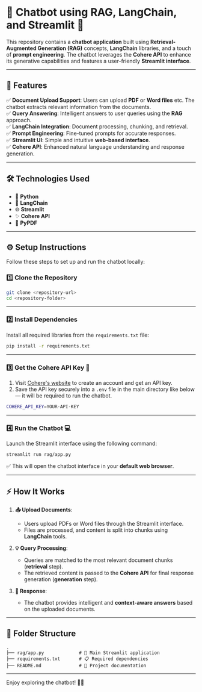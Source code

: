 
# 🚀 **Chatbot using RAG, LangChain, and Streamlit** 🤖  

This repository contains a **chatbot application** built using **Retrieval-Augmented Generation (RAG)** concepts, **LangChain** libraries, and a touch of **prompt engineering**. The chatbot leverages the **Cohere API** to enhance its generative capabilities and features a user-friendly **Streamlit interface**.

---

## 🎯 **Features**

✅ **Document Upload Support**: Users can upload **PDF** or **Word files** etc. The chatbot extracts relevant information from the documents.  
✅ **Query Answering**: Intelligent answers to user queries using the **RAG** approach.  
✅ **LangChain Integration**: Document processing, chunking, and retrieval.  
✅ **Prompt Engineering**: Fine-tuned prompts for accurate responses.  
✅ **Streamlit UI**: Simple and intuitive **web-based interface**.  
✅ **Cohere API**: Enhanced natural language understanding and response generation.  

---

## 🛠️ **Technologies Used**

- 🐍 **Python**  
- 🧠 **LangChain**  
- 🌐 **Streamlit**  
- ✨ **Cohere API**  
- 📄 **PyPDF**  

---

## ⚙️ **Setup Instructions**

Follow these steps to set up and run the chatbot locally:

### **1️⃣ Clone the Repository**

```bash
git clone <repository-url>
cd <repository-folder>
```

---

### **2️⃣ Install Dependencies**

Install all required libraries from the `requirements.txt` file:

```bash
pip install -r requirements.txt
```

---

### **3️⃣ Get the Cohere API Key 🔑**

1. Visit [Cohere's website](https://cohere.ai/) to create an account and get an API key.  
2. Save the API key securely into a `.env` file in the main directory like below — it will be required to run the chatbot.
```bash
COHERE_API_KEY=YOUR-API-KEY
```

---

### **4️⃣ Run the Chatbot 💻**

Launch the Streamlit interface using the following command:

```bash
streamlit run rag/app.py
```

✅ This will open the chatbot interface in your **default web browser**.

---

## ⚡ **How It Works**

1. **📥 Upload Documents**:  
   - Users upload PDFs or Word files through the Streamlit interface.  
   - Files are processed, and content is split into chunks using **LangChain** tools.

2. **💡 Query Processing**:  
   - Queries are matched to the most relevant document chunks (**retrieval** step).  
   - The retrieved content is passed to the **Cohere API** for final response generation (**generation** step).

3. **📝 Response**:  
   - The chatbot provides intelligent and **context-aware answers** based on the uploaded documents.

---

## 📂 **Folder Structure**

```plaintext
.
├── rag/app.py             # 🚀 Main Streamlit application
├── requirements.txt       # 📋 Required dependencies
├── README.md              # 📖 Project documentation

```






---

Enjoy exploring the chatbot! 🚀✨

